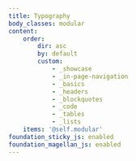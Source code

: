 ```yaml
---
title: Typography
body_classes: modular
content:
    order:
        dir: asc
        by: default
        custom:
            - _showcase
            - _in-page-navigation
            - _basics
            - _headers
            - _blockquotes
            - _code
            - _tables
            - _lists
    items: '@self.modular'
foundation_sticky_js: enabled
foundation_magellan_js: enabled
---
```


